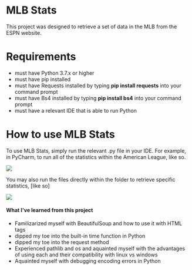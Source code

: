 # MLB Stats

This project was designed to retrieve a set of data in the MLB from the ESPN website.

# Requirements
- must have Python 3.7.x or higher
- must have pip installed
- must have Requests installed by typing **pip install requests** into your command prompt
- must have Bs4 installed by typing **pip install bs4** into your command prompt
- must have a relevant IDE that is able to run Python

# How to use MLB Stats
To use MLB Stats, simply run the relevant .py file in your IDE. For example, in PyCharm, to run all of the
statistics within the American League, like so.

![](https://cdn.discordapp.com/attachments/526891145733603339/677998191106326540/unknown.png)

You may also run the files directly within the folder to retrieve specific statistics,
 [like so]

 ![](https://cdn.discordapp.com/attachments/526891145733603339/677998766850310167/unknown.png)
 
 #### What I've learned from this project
 - Familizarized myself with BeautifulSoup and how to use it with HTML tags
 - dipped my toe into the built-in time function in Python
 - dipped my toe into the request method
 - Experienced pathlib and os and aquainted myself with the advantages of using each and their compatibility with linux vs windows
 - Aquainted myself with debugging encoding errors in Python
